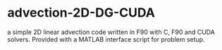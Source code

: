 advection-2D-DG-CUDA
====================

a simple 2D linear advection code written in F90 with C, F90 and CUDA solvers.  Provided with a MATLAB interface script for problem setup.